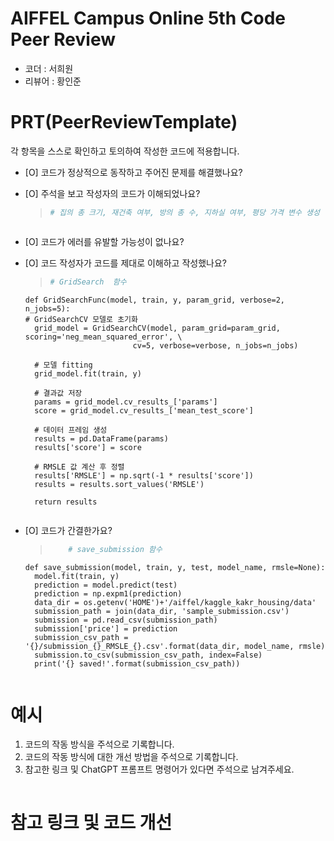 # AIFFEL Campus Online 5th Code Peer Review
- 코더 : 서희원
- 리뷰어 : 황인준


# PRT(PeerReviewTemplate) 
각 항목을 스스로 확인하고 토의하여 작성한 코드에 적용합니다.

- [O] 코드가 정상적으로 동작하고 주어진 문제를 해결했나요?
  
- [O] 주석을 보고 작성자의 코드가 이해되었나요?
  > ```python
  > # 집의 총 크기, 재건축 여부, 방의 총 수, 지하실 여부, 평당 가격 변수 생성

  ```
- [O] 코드가 에러를 유발할 가능성이 없나요?
  >
- [O] 코드 작성자가 코드를 제대로 이해하고 작성했나요?
  >```python
  > # GridSearch  함수
      def GridSearchFunc(model, train, y, param_grid, verbose=2, n_jobs=5):
      # GridSearchCV 모델로 초기화
        grid_model = GridSearchCV(model, param_grid=param_grid, scoring='neg_mean_squared_error', \
                              cv=5, verbose=verbose, n_jobs=n_jobs)
    
        # 모델 fitting
        grid_model.fit(train, y)

        # 결과값 저장
        params = grid_model.cv_results_['params']
        score = grid_model.cv_results_['mean_test_score']
    
        # 데이터 프레임 생성
        results = pd.DataFrame(params)
        results['score'] = score
    
        # RMSLE 값 계산 후 정렬
        results['RMSLE'] = np.sqrt(-1 * results['score'])
        results = results.sort_values('RMSLE')

        return results

  ``` 
- [O] 코드가 간결한가요?
  > ```python
  >     # save_submission 함수
      def save_submission(model, train, y, test, model_name, rmsle=None):
        model.fit(train, y)
        prediction = model.predict(test)
        prediction = np.expm1(prediction)
        data_dir = os.getenv('HOME')+'/aiffel/kaggle_kakr_housing/data'
        submission_path = join(data_dir, 'sample_submission.csv')
        submission = pd.read_csv(submission_path)
        submission['price'] = prediction
        submission_csv_path = '{}/submission_{}_RMSLE_{}.csv'.format(data_dir, model_name, rmsle)
        submission.to_csv(submission_csv_path, index=False)
        print('{} saved!'.format(submission_csv_path))

    ```

# 예시
1. 코드의 작동 방식을 주석으로 기록합니다.
2. 코드의 작동 방식에 대한 개선 방법을 주석으로 기록합니다.
3. 참고한 링크 및 ChatGPT 프롬프트 명령어가 있다면 주석으로 남겨주세요.
```python

```

# 참고 링크 및 코드 개선
```python

```

